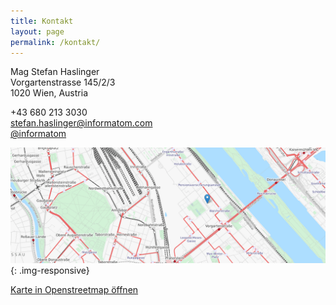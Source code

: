```yaml
---
title: Kontakt
layout: page
permalink: /kontakt/
---
```


Mag Stefan Haslinger<br/>
Vorgartenstrasse 145/2/3<br/>
1020 Wien, Austria

<span class="icon"><i class ="fas fa-phone"></i></span> +43 680 213 3030<br/>
[<span class="icon"><i class ="fas fa-envelope"></i></span> stefan.haslinger@informatom.com](mailto://stefan.haslinger@informatom.com)<br/>
[<span class="icon"><i class ="fab fa-twitter"></i></span> @informatom](https://www.twitter.com/informatom)

![Karte](/img/map.png){: .img-responsive}

[<span class="icon"><i class ="fas fa-external-link-alt"></i></span> Karte in Openstreetmap öffnen](https://www.openstreetmap.org/?mlat=48.2267&mlon=16.3990#map=15/48.2267/16.3990&layers=T)
